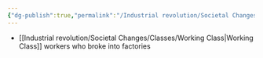 ```yaml
---
{"dg-publish":true,"permalink":"/Industrial revolution/Societal Changes/Luddites/"}
---
```



* [[Industrial revolution/Societal Changes/Classes/Working Class\|Working Class]] workers who broke into factories